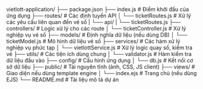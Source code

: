 vietlott-application/
├── package.json
├── index.js                # Điểm khởi đầu của ứng dụng
├── routes/                 # Các định tuyến API
│   └── ticketRoutes.js     # Xử lý các yêu cầu liên quan đến vé số
|   └── api/
|       └── ticketRoutes.js
├── controllers/            # Logic xử lý cho các route
│   └── ticketController.js # Xử lý nghiệp vụ vé số
├── models/                 # Định nghĩa dữ liệu (nếu dùng DB)
│   └── ticketModel.js      # Mô hình dữ liệu vé số
├── services/               # Các hàm xử lý nghiệp vụ phức tạp
│   └── vietlottService.js  # Xử lý logic quay số, kiểm tra vé
├── utils/                  # Các tiện ích dùng chung
│   └── validator.js        # Hàm kiểm tra dữ liệu đầu vào
├── config/                 # Cấu hình ứng dụng
│   └── db.js               # Kết nối cơ sở dữ liệu
├── public/                 # Tài nguyên tĩnh (ảnh, CSS, JS client)
├── views/                  # Giao diện nếu dùng template engine
│   └── index.ejs           # Trang chủ (nếu dùng EJS)
└── README.md               # Tài liệu mô tả dự án

